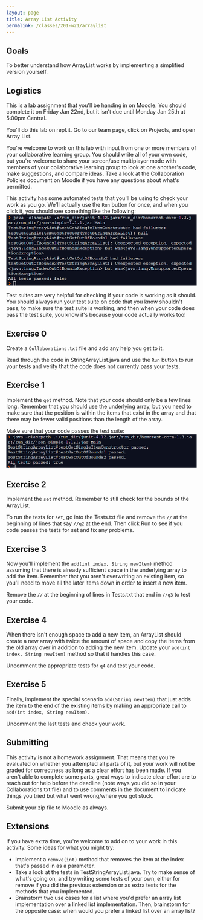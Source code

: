 ```yaml
---
layout: page
title: Array List Activity
permalink: /classes/201-w21/arraylist
---
```


## Goals
To better understand how ArrayList works by implementing a simplified version yourself.

## Logistics
This is a lab assignment that you'll be handing in on Moodle. You should complete it on Friday Jan 22nd, but it isn't due until Monday Jan 25th at 5:00pm Central.

You'll do this lab on repl.it. Go to our team page, click on Projects, and open Array List. 

You're welcome to work on this lab with input from one or more members of your collaborative learning group. You should write all of your own code, but you're welcome to share your screen/use multiplayer mode with members of your collaborative learning group to look at one another's code, make suggestions, and compare ideas. Take a look at the Collaboration Policies document on Moodle if you have any questions about what's permitted.

This activity has some automated tests that you'll be using to check your work as you go. We'll actually use the `Run` button for once, and when you click it, you should see something like the following:
![Screenshot of command terminal with test output for failing tests](/classes/201-f20/test-suite-example.png)

Test suites are very helpful for checking if your code is working as it should.
You should always run your test suite on code that you know shouldn't pass, to make sure the test suite is working, and then when your code does pass the test suite, you know it's because your code actually works too!

## Exercise 0
Create a `Collaborations.txt` file and add any help you get to it.

Read through the code in StringArrayList.java and use the `Run` button to run your tests and verify that the code does not currently pass your tests.

## Exercise 1
Implement the `get` method. 
Note that your code should only be a few lines long.
Remember that you should use the underlying array, but you need to make sure that the position is within the items that exist in the array and that there may be fewer valid positions than the length of the array.

Make sure that your code passes the test suite:
![Screen shot of command terminal with test output for passing tests](/classes/201-f20/test-suite-passing.png)

## Exercise 2
Implement the `set` method.
Remember to still check for the bounds of the ArrayList.

To run the tests for `set`, go into the Tests.txt file and remove the `//` at the beginning of lines that say `//q2` at the end. Then click Run to see if you code passes the tests for set and fix any problems.

## Exercise 3
Now you'll implement the `add(int index, String newItem)` method assuming that there is already sufficient space in the underlying array to add the item. Remember that you aren't overwriting an existing item, so you'll need to move all the later items down in order to insert a new item.

Remove the `//` at the beginning of lines in Tests.txt that end in `//q3` to test your code.

## Exercise 4
When there isn't enough space to add a new item, an ArrayList should create a new array with twice the amount of space and copy the items from the old array over in addition to adding the new item. Update your `add(int index, String newItem)` method so that it handles this case.

Uncomment the appropriate tests for `q4` and test your code.

## Exercise 5
Finally, implement the special scenario `add(String newItem)` that just adds the item to the end of the existing items by making an appropriate call to `add(int index, String newItem)`. 

Uncomment the last tests and check your work.

## Submitting
This activity is not a homework assignment. That means that you're evaluated on whether you attempted all parts of it, but your work will not be graded for correctness as long as a clear effort has been made. If you aren't able to complete some parts, great ways to indicate clear effort are to reach out for help before the deadline (note ways you did so in your Collaborations.txt file) and to use comments in the document to indicate things you tried but what went wrong/where you got stuck. 

Submit your zip file to Moodle as always.

## Extensions
If you have extra time, you're welcome to add on to your work in this activity. Some ideas for what you might try:

* Implement a `remove(int)` method that removes the item at the index that's passed in as a parameter.
* Take a look at the tests in TestStringArrayList.java. Try to make sense of what's going on, and try writing some tests of your own, either for remove if you did the previous extension or as extra tests for the methods that you implemented.
* Brainstorm two use cases for a list where you'd prefer an array list implementation over a linked list implementation. Then, brainstorm for the opposite case: when would you prefer a linked list over an array list?